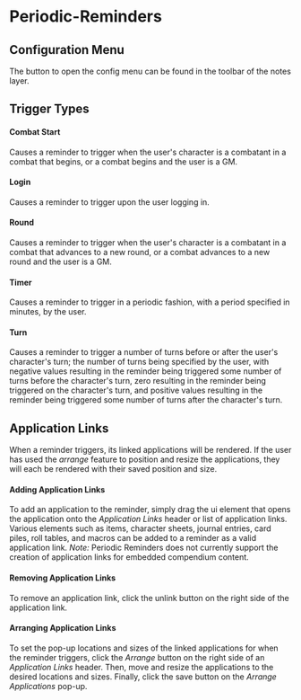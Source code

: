 # Periodic-Reminders

## Configuration Menu
The button to open the config menu can be found in the toolbar of the notes layer.

## Trigger Types

#### Combat Start
Causes a reminder to trigger when the user's character is a combatant in a combat that begins, or a combat begins and the user is a GM.

#### Login
Causes a reminder to trigger upon the user logging in.

#### Round
Causes a reminder to trigger when the user's character is a combatant in a combat that advances to a new round, or a combat advances to a new round and the user is a GM.

#### Timer
Causes a reminder to trigger in a periodic fashion, with a period specified in minutes, by the user.

#### Turn
Causes a reminder to trigger a number of turns before or after the user's character's turn; the number of turns being specified by the user, with negative values resulting in the reminder being triggered some number of turns before the character's turn, zero resulting in the reminder being triggered on the character's turn, and positive values resulting in the reminder being triggered some number of turns after the character's turn.


## Application Links
When a reminder triggers, its linked applications will be rendered. If the user has used the *arrange* feature to position and resize the applications, they will each be rendered with their saved position and size.

#### Adding Application Links
To add an application to the reminder, simply drag the ui element that opens the application onto the *Application Links* header or list of application links. Various elements such as items, character sheets, journal entries, card piles, roll tables, and macros can be added to a reminder as a valid application link. *Note:* Periodic Reminders does not currently support the creation of application links for embedded compendium content.

#### Removing Application Links
To remove an application link, click the unlink button on the right side of the application link.

#### Arranging Application Links
To set the pop-up locations and sizes of the linked applications for when the reminder triggers, click the *Arrange* button on the right side of an *Application Links* header. Then, move and resize the applications to the desired locations and sizes. Finally, click the save button on the *Arrange Applications* pop-up.
